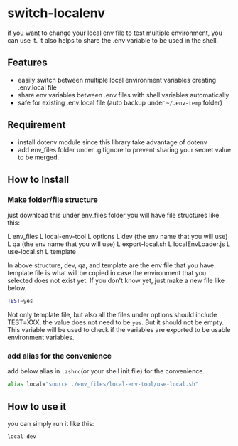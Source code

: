 # switch-localenv
if you want to change your local env file to test multiple environment, you can use it. it also helps to share the .env variable to be used in the shell.

## Features

- easily switch between multiple local environment variables creating .env.local file
- share env variables between .env files with shell variables automatically
- safe for existing .env.local file (auto backup under `~/.env-temp` folder)


## Requirement

- install dotenv module since this library take advantage of dotenv
- add env_files folder under .gitignore to prevent sharing your secret value to be merged.

## How to Install

### Make folder/file structure
just download this under env_files folder
you will have file structures like this:

L env_files
  L local-env-tool
    L options
      L dev (the env name that you will use)
      L qa (the env name that you will use)
    L export-local.sh
    L localEnvLoader.js
    L use-local.sh
    L template

In above structure, dev, qa, and template are the env file that you have.
template file is what will be copied in case the environment that you selected does not exist yet.
If you don't know yet, just make a new file like below.

```bash
TEST=yes
```

Not only template file, but also all the files under options should include TEST=XXX.
the value does not need to be `yes`. But it should not be empty. This variable will be used to check if the variables are exported to be usable environment variables.

### add alias for the convenience

add below alias in `.zshrc`(or your shell init file) for the convenience.

```bash
alias local="source ./env_files/local-env-tool/use-local.sh"
```

## How to use it

you can simply run it like this:

```
local dev
```

